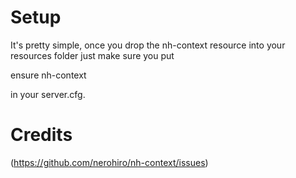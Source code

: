 # Setup
It's pretty simple, once you drop the nh-context resource into your resources folder just make sure you put

ensure nh-context

in your server.cfg. 


# Credits
(https://github.com/nerohiro/nh-context/issues)



